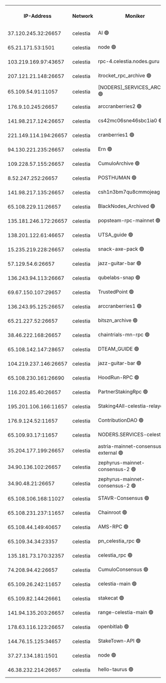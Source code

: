 


<table><tr><th>IP-Address</th><th>Network</th><th>Moniker</th><th>Latest Block Height</th><th>Earliest Block Height</th><th>Catching Up</th><th>Tx Index</th><th>Voting Power</th><th>Version</th><th>Scan Time</th></tr><tr><td>37.120.245.32:26657</td><td>celestia</td><td>AI 🟢</td><td>4030812</td><td>1</td><td>False</td><td>off</td><td>0</td><td>3.1.1</td><td>2025-02-15T02:19:32.107927943UTC</td></tr><tr><td>65.21.171.53:1501</td><td>celestia</td><td>node 🟢</td><td>4030812</td><td>1</td><td>False</td><td>on</td><td>0</td><td>3.3.1</td><td>2025-02-15T02:19:32.787737967UTC</td></tr><tr><td>103.219.169.97:43657</td><td>celestia</td><td>rpc-4.celestia.nodes.guru 🟢</td><td>4030815</td><td>1</td><td>False</td><td>on</td><td>0</td><td>3.3.1</td><td>2025-02-15T02:19:48.686917206UTC</td></tr><tr><td>207.121.21.148:26657</td><td>celestia</td><td>itrocket_rpc_archive 🟢</td><td>4030817</td><td>1</td><td>False</td><td>on</td><td>0</td><td>3.3.1</td><td>2025-02-15T02:19:58.090210827UTC</td></tr><tr><td>65.109.54.91:11057</td><td>celestia</td><td>[NODERS]_SERVICES_ARCHIVE 🟢</td><td>4030140</td><td>1</td><td>False</td><td>on</td><td>0</td><td>3.3.1</td><td>2025-02-15T02:20:19.528028938UTC</td></tr><tr><td>176.9.10.245:26657</td><td>celestia</td><td>arccranberries2 🟢</td><td>4030823</td><td>1</td><td>False</td><td>on</td><td>0</td><td>3.3.1</td><td>2025-02-15T02:20:34.128446679UTC</td></tr><tr><td>141.98.217.124:26657</td><td>celestia</td><td>cs42mc06sne46sbc1ia0 🟢</td><td>4030824</td><td>1</td><td>False</td><td>on</td><td>0</td><td>3.3.1</td><td>2025-02-15T02:20:36.920418691UTC</td></tr><tr><td>221.149.114.194:26657</td><td>celestia</td><td>cranberries1 🟢</td><td>4030828</td><td>1</td><td>False</td><td>on</td><td>0</td><td>3.3.1</td><td>2025-02-15T02:20:59.260474525UTC</td></tr><tr><td>94.130.221.235:26657</td><td>celestia</td><td>Ern 🟢</td><td>4030834</td><td>1</td><td>False</td><td>on</td><td>0</td><td>3.3.1</td><td>2025-02-15T02:21:34.014434340UTC</td></tr><tr><td>109.228.57.155:26657</td><td>celestia</td><td>CumuloArchive 🟢</td><td>4030835</td><td>1</td><td>False</td><td>on</td><td>0</td><td>3.3.1</td><td>2025-02-15T02:21:40.584397873UTC</td></tr><tr><td>8.52.247.252:26657</td><td>celestia</td><td>POSTHUMAN 🟢</td><td>4030837</td><td>1</td><td>False</td><td>on</td><td>0</td><td>3.3.1</td><td>2025-02-15T02:21:47.629894894UTC</td></tr><tr><td>141.98.217.135:26657</td><td>celestia</td><td>csh1n3bm7qu8cmmojeag 🟢</td><td>4030837</td><td>1</td><td>False</td><td>on</td><td>0</td><td>3.3.1</td><td>2025-02-15T02:21:48.016912139UTC</td></tr><tr><td>65.108.229.11:26657</td><td>celestia</td><td>BlackNodes_Archived 🟢</td><td>4030838</td><td>1</td><td>False</td><td>on</td><td>0</td><td>3.3.1</td><td>2025-02-15T02:21:52.529130984UTC</td></tr><tr><td>135.181.246.172:26657</td><td>celestia</td><td>popsteam-rpc-mainnet 🟢</td><td>4030845</td><td>1</td><td>False</td><td>on</td><td>0</td><td>3.3.1</td><td>2025-02-15T02:22:30.443933976UTC</td></tr><tr><td>138.201.122.61:46657</td><td>celestia</td><td>UTSA_guide 🟢</td><td>4030853</td><td>1</td><td>False</td><td>on</td><td>0</td><td>3.3.1</td><td>2025-02-15T02:23:13.536407423UTC</td></tr><tr><td>15.235.219.228:26657</td><td>celestia</td><td>snack-axe-pack 🟢</td><td>4030853</td><td>1</td><td>False</td><td>off</td><td>0</td><td>3.1.1</td><td>2025-02-15T02:23:14.569169568UTC</td></tr><tr><td>57.129.54.6:26657</td><td>celestia</td><td>jazz-guitar-bar 🟢</td><td>4030854</td><td>1</td><td>False</td><td>off</td><td>0</td><td>3.1.1</td><td>2025-02-15T02:23:20.965553216UTC</td></tr><tr><td>136.243.94.113:26667</td><td>celestia</td><td>qubelabs-snap 🟢</td><td>4030857</td><td>1</td><td>False</td><td>on</td><td>0</td><td>3.3.1</td><td>2025-02-15T02:23:39.544155554UTC</td></tr><tr><td>69.67.150.107:29657</td><td>celestia</td><td>TrustedPoint 🟢</td><td>4030860</td><td>1</td><td>False</td><td>on</td><td>0</td><td>3.2.0</td><td>2025-02-15T02:23:54.547692933UTC</td></tr><tr><td>136.243.95.125:26657</td><td>celestia</td><td>arccranberries1 🟢</td><td>4030867</td><td>1</td><td>False</td><td>on</td><td>0</td><td>3.3.1</td><td>2025-02-15T02:24:29.977068335UTC</td></tr><tr><td>65.21.227.52:26657</td><td>celestia</td><td>bitszn_archive 🟢</td><td>4030868</td><td>1</td><td>False</td><td>on</td><td>0</td><td>3.3.1</td><td>2025-02-15T02:24:38.832576981UTC</td></tr><tr><td>38.46.222.168:26657</td><td>celestia</td><td>chaintrials-mn-rpc 🟢</td><td>4030868</td><td>1</td><td>False</td><td>on</td><td>0</td><td>3.3.1</td><td>2025-02-15T02:24:39.591453413UTC</td></tr><tr><td>65.108.142.147:28657</td><td>celestia</td><td>DTEAM_GUIDE 🟢</td><td>4030874</td><td>1</td><td>False</td><td>on</td><td>0</td><td>3.3.1</td><td>2025-02-15T02:25:13.278349334UTC</td></tr><tr><td>104.219.237.146:26657</td><td>celestia</td><td>jazz-guitar-bar 🟢</td><td>4030876</td><td>1</td><td>False</td><td>off</td><td>0</td><td>3.1.1</td><td>2025-02-15T02:25:24.941888938UTC</td></tr><tr><td>65.108.230.161:26690</td><td>celestia</td><td>HoodRun-RPC 🟢</td><td>2371494</td><td>1537165</td><td>False</td><td>off</td><td>0</td><td>1.9.0</td><td>2025-02-15T02:25:22.178779159UTC</td></tr><tr><td>116.202.85.40:26657</td><td>celestia</td><td>PartnerStakingRpc 🟢</td><td>2371494</td><td>1588231</td><td>False</td><td>on</td><td>0</td><td>1.9.0</td><td>2025-02-15T02:19:45.339227359UTC</td></tr><tr><td>195.201.106.166:11657</td><td>celestia</td><td>Staking4All-celestia-relayer 🟢</td><td>4027500</td><td>2399575</td><td>False</td><td>off</td><td>0</td><td>3.0.2</td><td>2025-02-15T02:26:04.390844580UTC</td></tr><tr><td>176.9.124.52:11657</td><td>celestia</td><td>ContributionDAO 🟢</td><td>4030868</td><td>2419178</td><td>False</td><td>on</td><td>0</td><td>3.3.1</td><td>2025-02-15T02:24:36.396772064UTC</td></tr><tr><td>65.109.93.17:11657</td><td>celestia</td><td>NODERS.SERVICES-celestia 🟢</td><td>4030850</td><td>3188251</td><td>False</td><td>on</td><td>0</td><td>3.2.0</td><td>2025-02-15T02:22:56.828873212UTC</td></tr><tr><td>35.204.177.199:26657</td><td>celestia</td><td>astria-mainnet-consensus-external 🟢</td><td>4030825</td><td>3408001</td><td>False</td><td>off</td><td>0</td><td>3.3.1</td><td>2025-02-15T02:20:45.399970918UTC</td></tr><tr><td>34.90.136.102:26657</td><td>celestia</td><td>zephyrus-mainnet-consensus-2 🟢</td><td>4030849</td><td>3732001</td><td>False</td><td>on</td><td>0</td><td>3.3.1</td><td>2025-02-15T02:22:56.098860697UTC</td></tr><tr><td>34.90.48.21:26657</td><td>celestia</td><td>zephyrus-mainnet-consensus-2 🟢</td><td>4030841</td><td>3733501</td><td>False</td><td>on</td><td>0</td><td>3.3.1</td><td>2025-02-15T02:22:09.140719990UTC</td></tr><tr><td>65.108.106.168:11027</td><td>celestia</td><td>STAVR-Consensus 🟢</td><td>4030828</td><td>3831001</td><td>False</td><td>on</td><td>0</td><td>3.3.1</td><td>2025-02-15T02:21:01.703591931UTC</td></tr><tr><td>65.108.231.237:11657</td><td>celestia</td><td>Chainroot 🟢</td><td>4030823</td><td>3865643</td><td>False</td><td>on</td><td>0</td><td>3.2.0</td><td>2025-02-15T02:20:34.495937344UTC</td></tr><tr><td>65.108.44.149:40657</td><td>celestia</td><td>AMS-RPC 🟢</td><td>4030847</td><td>3893971</td><td>False</td><td>on</td><td>0</td><td>3.2.0</td><td>2025-02-15T02:22:39.030851077UTC</td></tr><tr><td>65.109.34.34:23357</td><td>celestia</td><td>pn_celestia_rpc 🟢</td><td>4030844</td><td>3909883</td><td>False</td><td>on</td><td>0</td><td>3.3.1</td><td>2025-02-15T02:22:27.987935444UTC</td></tr><tr><td>135.181.73.170:32357</td><td>celestia</td><td>celestia_rpc 🟢</td><td>4030875</td><td>3909914</td><td>False</td><td>on</td><td>0</td><td>3.3.1</td><td>2025-02-15T02:25:17.721175909UTC</td></tr><tr><td>74.208.94.42:26657</td><td>celestia</td><td>CumuloConsensus 🟢</td><td>4030829</td><td>3914001</td><td>False</td><td>on</td><td>0</td><td>3.2.0</td><td>2025-02-15T02:21:04.518106895UTC</td></tr><tr><td>65.109.26.242:11657</td><td>celestia</td><td>celestia-main 🟢</td><td>4030855</td><td>3940602</td><td>False</td><td>on</td><td>0</td><td>3.2.0</td><td>2025-02-15T02:23:31.086311777UTC</td></tr><tr><td>65.109.82.144:26661</td><td>celestia</td><td>stakecat 🟢</td><td>4030850</td><td>3958501</td><td>False</td><td>on</td><td>0</td><td>3.3.1</td><td>2025-02-15T02:22:56.461987521UTC</td></tr><tr><td>141.94.135.203:26657</td><td>celestia</td><td>range-celestia-main 🟢</td><td>4030815</td><td>3975815</td><td>False</td><td>off</td><td>0</td><td>3.2.0</td><td>2025-02-15T02:19:47.778185511UTC</td></tr><tr><td>178.63.116.123:26657</td><td>celestia</td><td>openbitlab 🟢</td><td>4030816</td><td>3991315</td><td>False</td><td>on</td><td>0</td><td>3.3.1</td><td>2025-02-15T02:19:53.187777705UTC</td></tr><tr><td>144.76.15.125:34657</td><td>celestia</td><td>StakeTown-API 🟢</td><td>4030817</td><td>3998001</td><td>False</td><td>on</td><td>0</td><td>3.3.1</td><td>2025-02-15T02:20:02.455283984UTC</td></tr><tr><td>37.27.134.181:1501</td><td>celestia</td><td>node 🟢</td><td>4030833</td><td>4023837</td><td>False</td><td>off</td><td>0</td><td>3.0.2</td><td>2025-02-15T02:21:25.552978382UTC</td></tr><tr><td>46.38.232.214:26657</td><td>celestia</td><td>hello-taurus 🟢</td><td>4030812</td><td>4028528</td><td>False</td><td>off</td><td>0</td><td>3.2.0</td><td>2025-02-15T02:19:32.407070175UTC</td></tr></table>